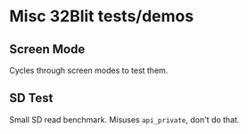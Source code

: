 # Misc 32Blit tests/demos

## Screen Mode

Cycles through screen modes to test them.

## SD Test

Small SD read benchmark. Misuses `api_private`, don't do that.